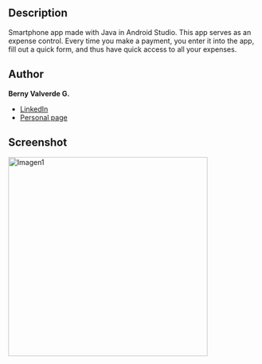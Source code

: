## Description
Smartphone app made with Java in Android Studio. This app serves as an expense control. Every time you make a payment, you enter it into the app, fill out a quick form, 
and thus have quick access to all your expenses.

## Author
**Berny Valverde G.**

* [LinkedIn](linkedin.com/in/vgberny/)
* [Personal page](https://vgberny.pythonanywhere.com)

## Screenshot

<img src="https://github.com/user-attachments/assets/109f888c-cd48-417d-93ae-a54e64ce0220" alt="Imagen1" width="400">
